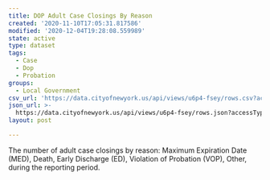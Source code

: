 ```yaml
---
title: DOP Adult Case Closings By Reason
created: '2020-11-10T17:05:31.817586'
modified: '2020-12-04T19:28:08.559989'
state: active
type: dataset
tags:
  - Case
  - Dop
  - Probation
groups:
  - Local Government
csv_url: 'https://data.cityofnewyork.us/api/views/u6p4-fsey/rows.csv?accessType=DOWNLOAD'
json_url: >-
  https://data.cityofnewyork.us/api/views/u6p4-fsey/rows.json?accessType=DOWNLOAD
layout: post

---
```

The number of adult case closings by reason: Maximum Expiration Date (MED), Death, Early Discharge (ED), Violation of Probation (VOP), Other, during the reporting period.

